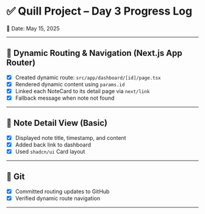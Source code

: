 # ✅ Quill Project – Day 3 Progress Log
📅 Date: May 15, 2025

---

## 🔁 Dynamic Routing & Navigation (Next.js App Router)

- [x] Created dynamic route: `src/app/dashboard/[id]/page.tsx`
- [x] Rendered dynamic content using `params.id`
- [x] Linked each NoteCard to its detail page via `next/link`
- [x] Fallback message when note not found

---

## 📄 Note Detail View (Basic)

- [x] Displayed note title, timestamp, and content
- [x] Added back link to dashboard
- [x] Used `shadcn/ui` Card layout

---

## 💬 Git

- [x] Committed routing updates to GitHub
- [x] Verified dynamic route navigation

---